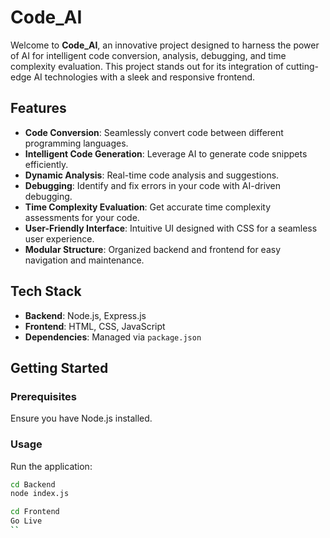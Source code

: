 # Code_AI

Welcome to **Code_AI**, an innovative project designed to harness the power of AI for intelligent code conversion, analysis, debugging, and time complexity evaluation. This project stands out for its integration of cutting-edge AI technologies with a sleek and responsive frontend.

## Features

- **Code Conversion**: Seamlessly convert code between different programming languages.
- **Intelligent Code Generation**: Leverage AI to generate code snippets efficiently.
- **Dynamic Analysis**: Real-time code analysis and suggestions.
- **Debugging**: Identify and fix errors in your code with AI-driven debugging.
- **Time Complexity Evaluation**: Get accurate time complexity assessments for your code.
- **User-Friendly Interface**: Intuitive UI designed with CSS for a seamless user experience.
- **Modular Structure**: Organized backend and frontend for easy navigation and maintenance.

## Tech Stack

- **Backend**: Node.js, Express.js
- **Frontend**: HTML, CSS, JavaScript
- **Dependencies**: Managed via `package.json`

## Getting Started

### Prerequisites

Ensure you have Node.js installed.

### Usage

Run the application:
```sh
cd Backend
node index.js
```
```sh
cd Frontend
Go Live
``